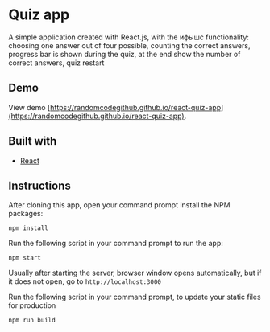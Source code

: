 # Quiz app

A simple application created with React.js, with the ифышс functionality: choosing one answer out of four possible, counting the correct answers, progress bar is shown during the quiz, at the end show the number of correct answers, quiz restart

## Demo

View demo [https://randomcodegithub.github.io/react-quiz-app](https://randomcodegithub.github.io/react-quiz-app).

## Built with

- [React](http://reactjs.org)

## Instructions

After cloning this app, open your command prompt install the NPM packages:

```
npm install
```

Run the following script in your command prompt to run the app:

```
npm start
```

Usually after starting the server, browser window opens automatically, but if it does not open, go to `http://localhost:3000`

Run the following script in your command prompt, to update your static files for production

```
npm run build
```
